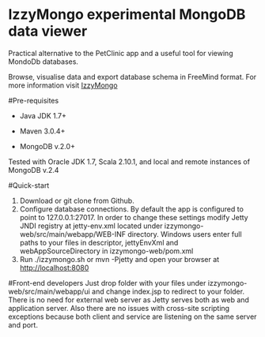IzzyMongo experimental MongoDB data viewer
==========================================

Practical alternative to the PetClinic app and a useful tool for viewing MondoDb databases.

Browse, visualise data and export database schema in FreeMind format. For more information visit [IzzyMongo](http://www.polygon4.us)

#Pre-requisites
* Java JDK 1.7+

* Maven 3.0.4+

* MongoDB v.2.0+

Tested with Oracle JDK 1.7, Scala 2.10.1, and local and remote instances of MongoDB v.2.4 


#Quick-start
1. Download or git clone from Github.
2. Configure database connections.
    By default the app is configured to point to 127.0.0.1:27017.
    In order to change these settings modify Jetty JNDI registry at jetty-env.xml located under izzymongo-web/src/main/webapp/WEB-INF directory.
    Windows users enter full paths to your files in descriptor, jettyEnvXml and webAppSourceDirectory in izzymongo-web/pom.xml
3. Run ./izzymongo.sh or mvn -Pjetty and open your browser at [http://localhost:8080](http://localhost:8080)

#Front-end developers
Just drop folder with your files under izzymongo-web/src/main/webapp/ui and change index.jsp to redirect to your folder.
There is no need for external web server as Jetty serves both as web and application server.
Also there are no issues with cross-site scripting exceptions because both client and service are listening on the same server and port.


